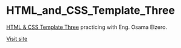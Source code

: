 # HTML_and_CSS_Template_Three

[HTML & CSS Template Three](https://www.youtube.com/watch?v=vkc99WHcDTk&pp=ygUbaHRtbCBhbmQgY3NzIHRlbXBsYXRlIHRocmVl) practicing with Eng. Osama Elzero.

[Visit site](https://mohamedbadwy360.github.io/HTML_and_CSS_Template_Three/)